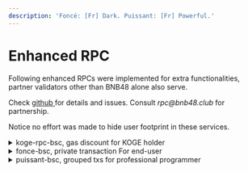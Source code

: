 ```yaml
---
description: 'Foncé: [Fr] Dark. Puissant: [Fr] Powerful.'
---
```


# Enhanced RPC

Following enhanced RPCs were implemented for extra functionalities, partner validators other than BNB48 alone also serve.

Check [github ](https://github.com/BNB48Club/enhanced\_rpc)for details and issues. Consult _rpc@bnb48.club_ for partnership.

Notice no effort was made to hide user footprint in these services.&#x20;

<details>

<summary>koge-rpc-bsc, gas discount for KOGE holder</summary>

Hold [$KOGE](https://bscscan.com/token/0xe6df05ce8c8301223373cf5b969afcb1498c5528) to enjoy discount of BSC gas fee !&#x20;

As far as：&#x20;

1. There is [48er-nft.md](../../../../dao/governance/voting/48er-nft.md "mention") or at least 1 KOGE in your wallet.&#x20;
2. Use this RPC -> [http://koge-rpc-bsc.bnb48.club](https://t.co/5859ob3MhI)

You can enjoy a gas discount up to 80% then.&#x20;

Please notice there are conditions for this discount. The more gasLimit your tx has, the more KOGE you need to be eligible (unless you hold a 48er NFT, that's the silver bullet).

When the gasLimit exceeds your eligible quota, you can hold more KOGE or set a higher gasPrice. A recommended gasPrice will be included in the error msg, just set the new gasPrice and send your tx again.

Since not all the validators seal txs below 5gwei (while BNB48 and partners do), gas discounted tx may be sealed a bit slower, it's totally normal.

</details>

<details>

<summary>fonce-bsc, private transaction For end-user</summary>

Mainnet: `https://fonce-bsc.bnb48.club`

Testnet: `https://testnet-fonce-bsc.bnb48.club`

Txs sent to this RPC will remain inside BNB48 and partners without being broadcasted, thus will not be packed or only packed by BNB48 and partners.

#### Pros:&#x20;

1. Front-run-resisted because arb-bot can't see your tx in advance of block sealing.
2. Wallet transparency. No programming skill is needed, just fill this RPC URL in your wallet.

#### Cons:&#x20;

1. Since only BNB48 and partners do the sealing for fonce, txs may be sealed a bit slower, it's total normal.
2. Higher gasPrice requirement, [#query-gas-price-floor](puissant-api.md#query-gas-price-floor "mention")

</details>

<details>

<summary>puissant-bsc, grouped txs for professional programmer</summary>

`https://puissant-bsc.bnb48.club //mainnet`

`https://testnet-puissant-bsc.bnb48.club // testnet`

Puissant is a service where grouped txs are supported as an atomic operation without breaking gasPrice based ordering. Puissant is natively in private mode.

Powerful tool for programmers only, you can't use this URL as an ordinary wallet RPC.

Check [puissant-api.md](puissant-api.md "mention")for details.

</details>
